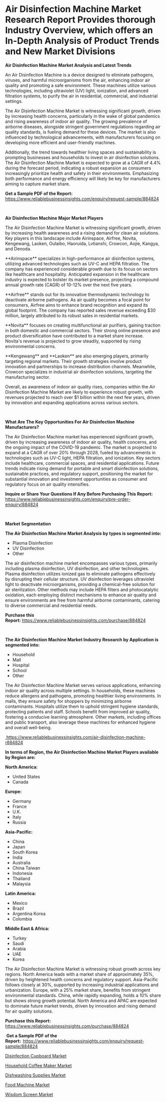 <p><h1>Air Disinfection Machine Market Research Report Provides thorough Industry Overview, which offers an In-Depth Analysis of Product Trends and New Market Divisions</h1></p><p><strong>Air Disinfection Machine Market Analysis and Latest Trends</strong></p>
<p><p>An Air Disinfection Machine is a device designed to eliminate pathogens, viruses, and harmful microorganisms from the air, enhancing indoor air quality and promoting a safe environment. These machines utilize various technologies, including ultraviolet (UV) light, ionization, and advanced filtration systems, to purify the air in residential, commercial, and industrial settings. </p><p>The Air Disinfection Machine Market is witnessing significant growth, driven by increasing health concerns, particularly in the wake of global pandemics and rising awareness of indoor air quality. The growing prevalence of airborne diseases, alongside stringent government regulations regarding air quality standards, is fueling demand for these devices. The market is also influenced by technological advancements, with manufacturers focusing on developing more efficient and user-friendly machines.</p><p>Additionally, the trend towards healthier living spaces and sustainability is prompting businesses and households to invest in air disinfection solutions. The Air Disinfection Machine Market is expected to grow at a CAGR of 4.4% during the forecast period, indicating a robust expansion as consumers increasingly prioritize health and safety in their environments. Emphasizing both performance and energy efficiency will likely be key for manufacturers aiming to capture market share.</p></p>
<p><strong>Get a Sample PDF of the Report:&nbsp;</strong> <a href="https://www.reliablebusinessinsights.com/enquiry/request-sample/884824?utm_campaign=1106&utm_medium=2&utm_source=Github&utm_content=ia&utm_term=04042025&utm_id=air-disinfection-machine">https://www.reliablebusinessinsights.com/enquiry/request-sample/884824</a></p>
<p>&nbsp;</p>
<p><strong>Air Disinfection Machine Major Market Players</strong></p>
<p><p>The Air Disinfection Machine Market is witnessing significant growth, driven by increasing health awareness and a rising demand for clean air solutions. Key players in this landscape include Airinspace, Airfree, Novita, Kengewang, Laoken, Oulaibo, Haoruida, Lvtianshi, Crowcon, Aojie, Kangya, and Denoda.</p><p>**Airinspace** specializes in high-performance air disinfection systems, utilizing advanced technologies such as UV-C and HEPA filtration. The company has experienced considerable growth due to its focus on sectors like healthcare and hospitality. Anticipated expansion in the healthcare industry is expected to bolster its market presence, projecting a compound annual growth rate (CAGR) of 10-12% over the next five years.</p><p>**Airfree** stands out for its innovative thermodynamic technology to deactivate airborne pathogens. As air quality becomes a focal point for consumers, Airfree aims to enhance brand recognition and expand its global footprint. The company has reported sales revenue exceeding $30 million, largely attributed to its robust sales in residential markets.</p><p>**Novita** focuses on creating multifunctional air purifiers, gaining traction in both domestic and commercial sectors. Their strong online presence and product diversification have contributed to a market share increase. Novita's revenue is projected to grow steadily, supported by rising environmental concerns.</p><p>**Kengewang** and **Laoken** are also emerging players, primarily targeting regional markets. Their growth strategies involve product innovation and partnerships to increase distribution channels. Meanwhile, Crowcon specializes in industrial air disinfection solutions, targeting the manufacturing sector.</p><p>Overall, as awareness of indoor air quality rises, companies within the Air Disinfection Machine Market are likely to experience robust growth, with revenues projected to reach over $1 billion within the next few years, driven by innovation and expanding applications across various sectors.</p></p>
<p>&nbsp;</p>
<p><strong>What Are The Key Opportunities For Air Disinfection Machine Manufacturers?</strong></p>
<p><p>The Air Disinfection Machine market has experienced significant growth, driven by increasing awareness of indoor air quality, health concerns, and the ongoing impact of the COVID-19 pandemic. The market is projected to expand at a CAGR of over 20% through 2028, fueled by advancements in technologies such as UV-C light, HEPA filtration, and ionization. Key sectors include healthcare, commercial spaces, and residential applications. Future trends indicate rising demand for portable and smart disinfection solutions, sustainable practices, and regulatory support, positioning the market for substantial innovation and investment opportunities as consumer and regulatory focus on air quality intensifies.</p></p>
<p><strong>Inquire or Share Your Questions If Any Before Purchasing This Report:</strong> <a href="https://www.reliablebusinessinsights.com/enquiry/pre-order-enquiry/884824?utm_campaign=1106&utm_medium=2&utm_source=Github&utm_content=ia&utm_term=04042025&utm_id=air-disinfection-machine">https://www.reliablebusinessinsights.com/enquiry/pre-order-enquiry/884824</a></p>
<p>&nbsp;</p>
<p><strong>Market Segmentation</strong></p>
<p><strong>The Air Disinfection Machine Market Analysis by types is segmented into:</strong></p>
<p><ul><li>Plasma Disinfection</li><li>UV Disinfection</li><li>Other</li></ul></p>
<p><p>The air disinfection machine market encompasses various types, primarily including plasma disinfection, UV disinfection, and other technologies. Plasma disinfection utilizes ionized gas to eliminate pathogens effectively by disrupting their cellular structure. UV disinfection leverages ultraviolet light to deactivate microorganisms, providing a chemical-free solution for air sterilization. Other methods may include HEPA filters and photocatalytic oxidation, each employing distinct mechanisms to enhance air quality and ensure environments are free from harmful airborne contaminants, catering to diverse commercial and residential needs.</p></p>
<p><strong>Purchase this Report:&nbsp;</strong><a href="https://www.reliablebusinessinsights.com/purchase/884824?utm_campaign=1106&utm_medium=2&utm_source=Github&utm_content=ia&utm_term=04042025&utm_id=air-disinfection-machine">https://www.reliablebusinessinsights.com/purchase/884824</a></p>
<p>&nbsp;</p>
<p><strong>The Air Disinfection Machine Market Industry Research by Application is segmented into:</strong></p>
<p><ul><li>Household</li><li>Mall</li><li>Hospital</li><li>School</li><li>Other</li></ul></p>
<p><p>The Air Disinfection Machine Market serves various applications, enhancing indoor air quality across multiple settings. In households, these machines reduce allergens and pathogens, promoting healthier living environments. In malls, they ensure safety for shoppers by minimizing airborne contaminants. Hospitals utilize them to uphold stringent hygiene standards, protecting patients and staff. Schools benefit from improved air quality, fostering a conducive learning atmosphere. Other markets, including offices and public transport, also leverage these machines for enhanced hygiene and overall well-being.</p></p>
<p><a href="https://www.reliablebusinessinsights.com/air-disinfection-machine-r884824?utm_campaign=1106&utm_medium=2&utm_source=Github&utm_content=ia&utm_term=04042025&utm_id=air-disinfection-machine">&nbsp;https://www.reliablebusinessinsights.com/air-disinfection-machine-r884824</a></p>
<p><strong>In terms of Region, the Air Disinfection Machine Market Players available by Region are:</strong></p>
<p>
    <p> <strong> North America: </strong>
        <ul>
            <li>United States</li>
            <li>Canada</li>
        </ul>
        </p> 
    <p> <strong> Europe: </strong>
        <ul>
            <li>Germany</li>
            <li>France</li>
            <li>U.K.</li>
            <li>Italy</li>
            <li>Russia</li>
        </ul>
        </p> 
    <p> <strong> Asia-Pacific: </strong>
        <ul>
            <li>China</li>
            <li>Japan</li>
            <li>South Korea</li>
            <li>India</li>
            <li>Australia</li>
            <li>China Taiwan</li>
            <li>Indonesia</li>
            <li>Thailand</li>
            <li>Malaysia</li>
        </ul>
        </p> 
    <p> <strong> Latin America: </strong>
        <ul>
            <li>Mexico</li>
            <li>Brazil</li>
            <li>Argentina Korea</li>
            <li>Colombia</li>
        </ul>
        </p> 
    <p> <strong> Middle East & Africa: </strong>
        <ul>
            <li>Turkey</li>
            <li>Saudi</li>
            <li>Arabia</li>
            <li>UAE</li>
            <li>Korea</li>
        </ul>
    </p>
    </p>
<p><p>The Air Disinfection Machine Market is witnessing robust growth across key regions. North America leads with a market share of approximately 35%, driven by heightened health concerns and regulatory support. Asia-Pacific follows closely at 30%, supported by increasing industrial applications and urbanization. Europe, with a 25% market share, benefits from stringent environmental standards. China, while rapidly expanding, holds a 10% share but shows strong growth potential. North America and APAC are expected to dominate future market trends, driven by innovation and rising demand for air quality solutions.</p></p>
<p><strong>Purchase this Report: </strong><a href="https://www.reliablebusinessinsights.com/purchase/884824?utm_campaign=1106&utm_medium=2&utm_source=Github&utm_content=ia&utm_term=04042025&utm_id=air-disinfection-machine">https://www.reliablebusinessinsights.com/purchase/884824</a></p>
<p>&nbsp;<strong>Get a Sample PDF of the Report:&nbsp;&nbsp;</strong><a href="https://www.reliablebusinessinsights.com/enquiry/request-sample/884824?utm_campaign=1106&utm_medium=2&utm_source=Github&utm_content=ia&utm_term=04042025&utm_id=air-disinfection-machine">https://www.reliablebusinessinsights.com/enquiry/request-sample/884824</a></p>
<p><strong></strong></p>
<p><p><a href="https://github.com/rjaibiagha/Market-Research-Report-List-1/blob/main/disinfection-cupboard-market.md?utm_campaign=1106&utm_medium=2&utm_source=Github&utm_content=ia&utm_term=04042025&utm_id=air-disinfection-machine">Disinfection Cupboard Market</a></p><p><a href="https://github.com/abdhsheila7/Market-Research-Report-List-1/blob/main/household-coffee-maker-market.md?utm_campaign=1106&utm_medium=2&utm_source=Github&utm_content=ia&utm_term=04042025&utm_id=air-disinfection-machine">Household Coffee Maker Market</a></p><p><a href="https://github.com/brinnoifon/Market-Research-Report-List-1/blob/main/dishwashing-supplies-market.md?utm_campaign=1106&utm_medium=2&utm_source=Github&utm_content=ia&utm_term=04042025&utm_id=air-disinfection-machine">Dishwashing Supplies Market</a></p><p><a href="https://github.com/godekkutero4/Market-Research-Report-List-1/blob/main/food-machine-market.md?utm_campaign=1106&utm_medium=2&utm_source=Github&utm_content=ia&utm_term=04042025&utm_id=air-disinfection-machine">Food Machine Market</a></p><p><a href="https://github.com/rumaskdallys2/Market-Research-Report-List-1/blob/main/wisdom-screen-market.md?utm_campaign=1106&utm_medium=2&utm_source=Github&utm_content=ia&utm_term=04042025&utm_id=air-disinfection-machine">Wisdom Screen Market</a></p></p>